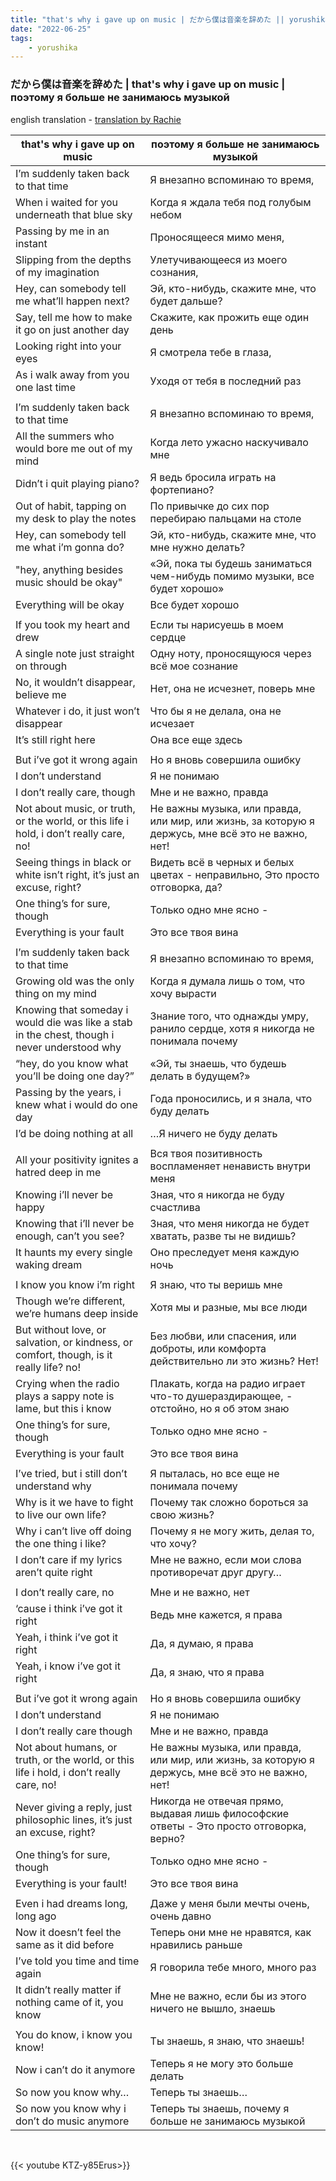 ```yaml
---
title: "that's why i gave up on music | だから僕は音楽を辞めた || yorushika"
date: "2022-06-25"
tags:
    - yorushika
---
```


### だから僕は音楽を辞めた | that's why i gave up on music | поэтому я больше не занимаюсь музыкой

english translation - [translation by Rachie](https://genius.com/Rachie-thats-why-i-gave-up-on-music-lyrics)

that's why i gave up on music | поэтому я больше не занимаюсь музыкой
--|--
I’m suddenly taken back to that time | Я внезапно вспоминаю то время,
When i waited for you underneath that blue sky | Когда я ждала тебя под голубым небом
Passing by me in an instant | Проносящееся мимо меня,
Slipping from the depths of my imagination | Улетучивающееся из моего сознания,
Hey, can somebody tell me what’ll happen next? | Эй, кто-нибудь, скажите мне, что будет дальше?
Say, tell me how to make it go on just another day | Скажите, как прожить еще один день
Looking right into your eyes | Я смотрела тебе в глаза,
As i walk away from you one last time | Уходя от тебя в последний раз
|||
I’m suddenly taken back to that time | Я внезапно вспоминаю то время,
All the summers who would bore me out of my mind | Когда лето ужасно наскучивало мне
Didn’t i quit playing piano? | Я ведь бросила играть на фортепиано?
Out of habit, tapping on my desk to play the notes | По привычке до сих пор перебираю пальцами на столе
Hey, can somebody tell me what i’m gonna do? | Эй, кто-нибудь, скажите мне, что мне нужно делать?
"hey, anything besides music should be okay" | «Эй, пока ты будешь заниматься чем-нибудь помимо музыки, все будет хорошо»
Everything will be okay | Все будет хорошо
|||
If you took my heart and drew | Если ты нарисуешь в моем сердце
A single note just straight on through | Одну ноту, проносящуюся через всё мое сознание
No, it wouldn’t disappear, believe me | Нет, она не исчезнет, поверь мне
Whatever i do, it just won’t disappear | Что бы я не делала, она не исчезает
It’s still right here | Она все еще здесь
|||
But i’ve got it wrong again | Но я вновь совершила ошибку
I don’t understand | Я не понимаю
I don’t really care, though | Мне и не важно, правда
Not about music, or truth, or the world, or this life i hold, i don’t really care, no! | Не важны музыка, или правда, или мир, или жизнь, за которую я держусь, мне всё это не важно, нет!
Seeing things in black or white isn’t right, it’s just an excuse, right? | Видеть всё в черных и белых цветах - неправильно, Это просто отговорка, да?
One thing’s for sure, though | Только одно мне ясно -
Everything is your fault | Это все твоя вина
|||
I’m suddenly taken back to that time | Я внезапно вспоминаю то время,
Growing old was the only thing on my mind | Когда я думала лишь о том, что хочу вырасти
Knowing that someday i would die was like a stab in the chest, though i never understood why | Знание того, что однажды умру, ранило сердце, хотя я никогда не понимала почему
“hey, do you know what you’ll be doing one day?” | «Эй, ты знаешь, что будешь делать в будущем?»
Passing by the years, i knew what i would do one day | Года проносились, и я знала, что буду делать
I’d be doing nothing at all | …Я ничего не буду делать
|||
All your positivity ignites a hatred deep in me | Вся твоя позитивность воспламеняет ненависть внутри меня
Knowing i’ll never be happy | Зная, что я никогда не буду счастлива
Knowing that i’ll never be enough, can’t you see? | Зная, что меня никогда не будет хватать, разве ты не видишь?
It haunts my every single waking dream | Оно преследует меня каждую ночь
|||
I know you know i’m right | Я знаю, что ты веришь мне
Though we’re different, we’re humans deep inside | Хотя мы и разные, мы все люди
But without love, or salvation, or kindness, or comfort, though, is it really life? no! | Без любви, или спасения, или доброты, или комфорта действительно ли это жизнь? Нет!
Crying when the radio plays a sappy note is lame, but this i know | Плакать, когда на радио играет что-то душераздирающее, - отстойно, но я об этом знаю
One thing’s for sure, though | Только одно мне ясно -
Everything is your fault | Это все твоя вина
|||
I’ve tried, but i still don’t understand why | Я пыталась, но все еще не понимала почему
Why is it we have to fight to live our own life? | Почему так сложно бороться за свою жизнь?
Why i can’t live off doing the one thing i like? | Почему я не могу жить, делая то, что хочу?
I don’t care if my lyrics aren’t quite right | Мне не важно, если мои слова противоречат друг другу…
|||
I don’t really care, no | Мне и не важно, нет
‘cause i think i’ve got it right | Ведь мне кажется, я права
Yeah, i think i’ve got it right | Да, я думаю, я права
Yeah, i know i’ve got it right | Да, я знаю, что я права
|||
But i’ve got it wrong again | Но я вновь совершила ошибку
I don’t understand | Я не понимаю
I don’t really care though | Мне и не важно, правда
Not about humans, or truth, or the world, or this life i hold, i don’t really care, no! | Не важны музыка, или правда, или мир, или жизнь, за которую я держусь, мне всё это не важно, нет!
Never giving a reply, just philosophic lines, it’s just an excuse, right? | Никогда не отвечая прямо, выдавая лишь философские ответы - Это просто отговорка, верно?
One thing’s for sure, though | Только одно мне ясно - 
Everything is your fault! | Это все твоя вина
|||
Even i had dreams long, long ago | Даже у меня были мечты очень, очень давно
Now it doesn’t feel the same as it did before | Теперь они мне не нравятся, как нравились раньше
I’ve told you time and time again | Я говорила тебе много, много раз
It didn’t really matter if nothing came of it, you know | Мне не важно, если бы из этого ничего не вышло, знаешь
|||
You do know, i know you know! | Ты знаешь, я знаю, что знаешь!
Now i can’t do it anymore | Теперь я не могу это больше делать
So now you know why… | Теперь ты знаешь…
So now you know why i don’t do music anymore | Теперь ты знаешь, почему я больше не занимаюсь музыкой

<br>

{{< youtube KTZ-y85Erus>}}